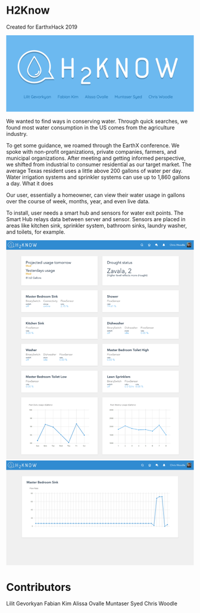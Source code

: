 # H2Know

Created for EarthxHack 2019

![logo](https://raw.githubusercontent.com/chriswoodle/h2know/master/logo.png)

We wanted to find ways in conserving water. Through quick searches, we found most water consumption in the US comes from the agriculture industry.

To get some guidance, we roamed through the EarthX conference. We spoke with non-profit organizations, private companies, farmers, and municipal organizations. After meeting and getting informed perspective, we shifted from industrial to consumer residential as our target market. The average Texas resident uses a little above 200 gallons of water per day. Water irrigation systems and sprinkler systems can use up to 1,860 gallons a day.
What it does

Our user, essentially a homeowner, can view their water usage in gallons over the course of week, months, year, and even live data.

To install, user needs a smart hub and sensors for water exit points. The Smart Hub relays data between server and sensor. Sensors are placed in areas like kitchen sink, sprinkler system, bathroom sinks, laundry washer, and toilets, for example. 

![logo](https://raw.githubusercontent.com/chriswoodle/h2know/master/screenshot1.png)
![logo](https://raw.githubusercontent.com/chriswoodle/h2know/master/screenshot2.png)

# Contributors

Lilit Gevorkyan
Fabian Kim
Alissa Ovalle
Muntaser Syed
Chris Woodle